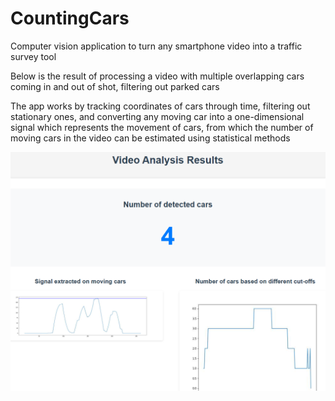 # CountingCars
Computer vision application to turn any smartphone video into a traffic survey tool

Below is the result of processing a video with multiple overlapping cars coming in and out of shot, filtering out parked cars

The app works by tracking coordinates of cars through time, filtering out stationary ones, and converting any moving car into a one-dimensional signal which represents the movement of cars, from which the number of moving cars in the video can be estimated using statistical methods

![plot](./demo.png)
